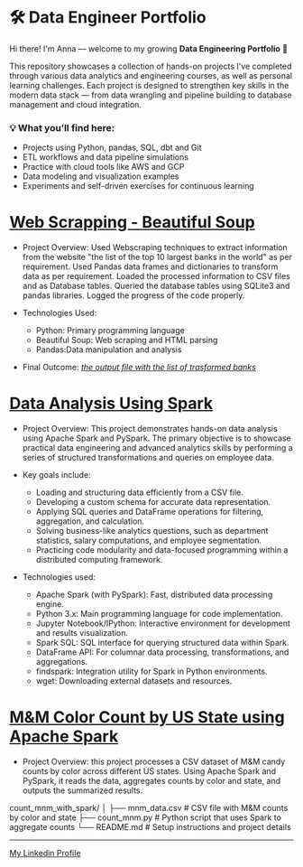# 🛠️ Data Engineer Portfolio

Hi there! I'm Anna — welcome to my growing **Data Engineering Portfolio** 🚀

This repository showcases a collection of hands-on projects I've completed through various data analytics and engineering courses, as well as personal learning challenges. Each project is designed to strengthen key skills in the modern data stack — from data wrangling and pipeline building to database management and cloud integration.


### 💡 What you’ll find here:

- Projects using Python, pandas, SQL, dbt and Git  
- ETL workflows and data pipeline simulations  
- Practice with cloud tools like AWS and GCP  
- Data modeling and visualization examples  
- Experiments and self-driven exercises for continuous learning  


# [Web Scrapping - Beautiful Soup](https://github.com/AnnaPrus/web_scrapping/tree/main)

- Project Overview: Used Webscraping techniques to extract information from the website "the list of the top 10 largest banks in the world" as per requirement. Used Pandas data frames and dictionaries to transform data as per requirement. Loaded the processed information to CSV files and as Database tables. Queried the database tables using SQLite3 and pandas libraries. Logged the progress of the code properly.

- Technologies Used:
  - Python: Primary programming language
  - Beautiful Soup: Web scraping and HTML parsing
  - Pandas:Data manipulation and analysis

- Final Outcome: *[the output file with the list of trasformed banks](https://github.com/AnnaPrus/web_scrapping/blob/main/banks_transformed.csv)*

# [Data Analysis Using Spark](https://github.com/AnnaPrus/data_analysis_using_spark)
- Project Overview: This project demonstrates hands-on data analysis using Apache Spark and PySpark. The primary objective is to showcase practical data engineering and advanced analytics skills by performing a series of structured transformations and queries on employee data.

- Key goals include:

  - Loading and structuring data efficiently from a CSV file.
  - Developing a custom schema for accurate data representation.
  - Applying SQL queries and DataFrame operations for filtering, aggregation, and calculation.
  - Solving business-like analytics questions, such as department statistics, salary computations, and employee segmentation.
  - Practicing code modularity and data-focused programming within a distributed computing framework.

- Technologies used: 
  - Apache Spark (with PySpark): Fast, distributed data processing engine.
  - Python 3.x: Main programming language for code implementation.
  - Jupyter Notebook/IPython: Interactive environment for development and results visualization.
  - Spark SQL: SQL interface for querying structured data within Spark.
  - DataFrame API: For columnar data processing, transformations, and aggregations.
  - findspark: Integration utility for Spark in Python environments.
  - wget: Downloading external datasets and resources.
 
# [M&M Color Count by US State using Apache Spark](https://github.com/AnnaPrus/count_mnm_with_spark)  

- Project Overview: this project processes a CSV dataset of M&M candy counts by color across different US states. Using Apache Spark and PySpark, it reads the data, aggregates counts by color and state, and outputs the summarized results.

count_mnm_with_spark/
│
├── mnm_data.csv            # CSV file with M&M counts by color and state
├── count_mnm.py            # Python script that uses Spark to aggregate counts
└── README.md               # Setup instructions and project details

<hr style="border: 0,5px solid #ccc;">

[My Linkedin Profile](https://www.linkedin.com/in/anna-prus-solutions-engineer/)


